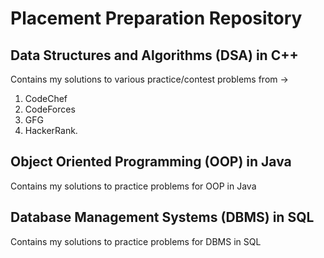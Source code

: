# Placement Preparation Repository

## Data Structures and Algorithms (DSA) in C++

  Contains my solutions to various practice/contest problems from -> 
  
  1. CodeChef
  2. CodeForces
  3. GFG
  4. HackerRank.

## Object Oriented Programming (OOP) in Java

  Contains my solutions to practice problems for OOP in Java

## Database Management Systems (DBMS) in SQL

  Contains my solutions to practice problems for DBMS in SQL
